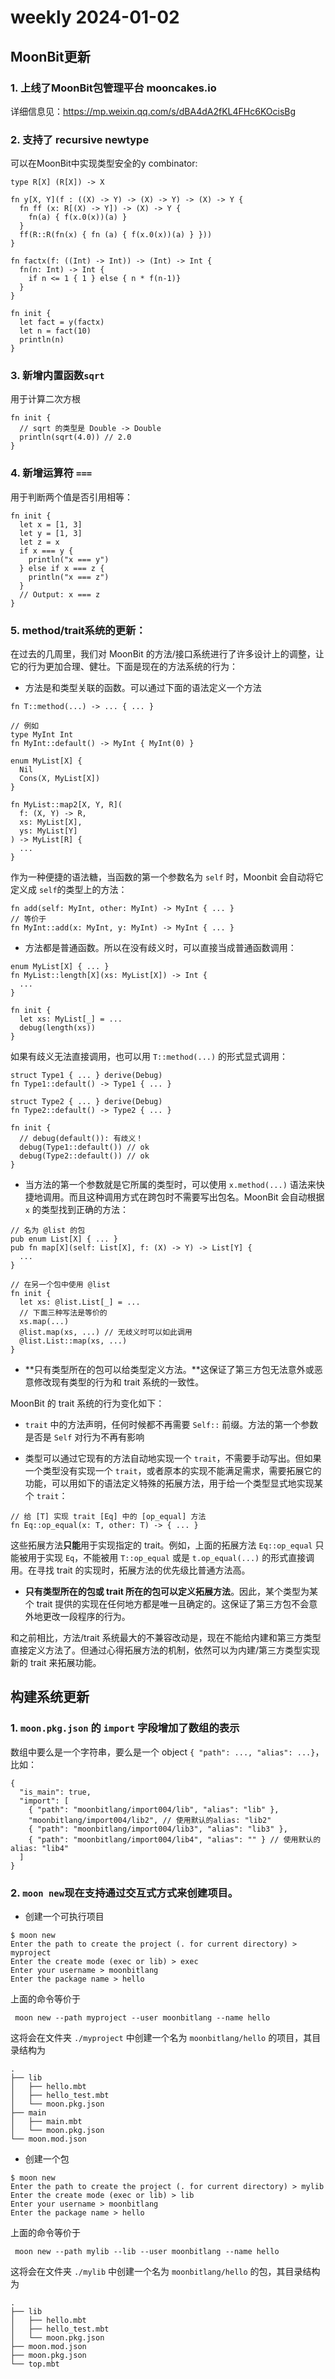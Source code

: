 # weekly 2024-01-02
## MoonBit更新

### 1. 上线了MoonBit包管理平台 mooncakes.io

详细信息见：https://mp.weixin.qq.com/s/dBA4dA2fKL4FHc6KOcisBg

### 2. ⽀持了 recursive newtype

可以在MoonBit中实现类型安全的y combinator:

```
type R[X] (R[X]) -> X

fn y[X, Y](f : ((X) -> Y) -> (X) -> Y) -> (X) -> Y {
  fn ff (x: R[(X) -> Y]) -> (X) -> Y {
    fn(a) { f(x.0(x))(a) }
  }
  ff(R::R(fn(x) { fn (a) { f(x.0(x))(a) } }))
}

fn factx(f: ((Int) -> Int)) -> (Int) -> Int {
  fn(n: Int) -> Int {
    if n <= 1 { 1 } else { n * f(n-1)}
  }
}

fn init {
  let fact = y(factx)
  let n = fact(10)
  println(n)
}
```

### 3. 新增内置函数`sqrt`

用于计算二次方根

```
fn init {
  // sqrt 的类型是 Double -> Double
  println(sqrt(4.0)) // 2.0
}
```

### 4. 新增运算符 `===`

用于判断两个值是否引用相等：

```
fn init {
  let x = [1, 3]
  let y = [1, 3]
  let z = x
  if x === y {
    println("x === y")
  } else if x === z {
    println("x === z")
  }
  // Output: x === z
}
```

### 5. method/trait系统的更新：

在过去的几周里，我们对 MoonBit 的方法/接口系统进行了许多设计上的调整，让它的行为更加合理、健壮。下面是现在的方法系统的行为：

- 方法是和类型关联的函数。可以通过下面的语法定义一个方法

```
fn T::method(...) -> ... { ... }

// 例如
type MyInt Int
fn MyInt::default() -> MyInt { MyInt(0) }

enum MyList[X] {
  Nil
  Cons(X, MyList[X])
}

fn MyList::map2[X, Y, R](
  f: (X, Y) -> R,
  xs: MyList[X],
  ys: MyList[Y]
) -> MyList[R] {
  ...
}
```

作为一种便捷的语法糖，当函数的第一个参数名为 `self` 时，Moonbit 会自动将它定义成 `self`的类型上的方法：

```
fn add(self: MyInt, other: MyInt) -> MyInt { ... }
// 等价于
fn MyInt::add(x: MyInt, y: MyInt) -> MyInt { ... }
```

- 方法都是普通函数。所以在没有歧义时，可以直接当成普通函数调用：

```
enum MyList[X] { ... }
fn MyList::length[X](xs: MyList[X]) -> Int {
  ...
}

fn init {
  let xs: MyList[_] = ...
  debug(length(xs))
}
```

如果有歧义无法直接调用，也可以用 `T::method(...)` 的形式显式调用：

```
struct Type1 { ... } derive(Debug)
fn Type1::default() -> Type1 { ... }

struct Type2 { ... } derive(Debug)
fn Type2::default() -> Type2 { ... }

fn init {
  // debug(default()): 有歧义！
  debug(Type1::default()) // ok
  debug(Type2::default()) // ok
}
```

- 当方法的第一个参数就是它所属的类型时，可以使用 `x.method(...)` 语法来快捷地调用。而且这种调用方式在跨包时不需要写出包名。MoonBit 会自动根据 `x` 的类型找到正确的方法：

```
// 名为 @list 的包
pub enum List[X] { ... }
pub fn map[X](self: List[X], f: (X) -> Y) -> List[Y] {
  ...
}

// 在另一个包中使用 @list
fn init {
  let xs: @list.List[_] = ...
  // 下面三种写法是等价的
  xs.map(...)
  @list.map(xs, ...) // 无歧义时可以如此调用
  @list.List::map(xs, ...)
}
```

- **只有类型所在的包可以给类型定义方法。**这保证了第三方包无法意外或恶意修改现有类型的行为和 trait 系统的一致性。

MoonBit 的 trait 系统的行为变化如下：

- `trait` 中的方法声明，任何时候都不再需要 `Self::` 前缀。方法的第一个参数是否是 `Self` 对行为不再有影响

- 类型可以通过它现有的方法自动地实现一个 `trait`，不需要手动写出。但如果一个类型没有实现一个 `trait`，或者原本的实现不能满足需求，需要拓展它的功能，可以用如下的语法定义特殊的拓展方法，用于给一个类型显式地实现某个 `trait`：

```
// 给 [T] 实现 trait [Eq] 中的 [op_equal] 方法
fn Eq::op_equal(x: T, other: T) -> { ... }
```

这些拓展方法**只能**用于实现指定的 trait。例如，上面的拓展方法 `Eq::op_equal` 只能被用于实现 `Eq`，不能被用 `T::op_equal` 或是 `t.op_equal(...)` 的形式直接调用。在寻找 trait 的实现时，拓展方法的优先级比普通方法高。

- **只有类型所在的包或 trait 所在的包可以定义拓展方法**。因此，某个类型为某个 trait 提供的实现在任何地方都是唯一且确定的。这保证了第三方包不会意外地更改一段程序的行为。

和之前相比，方法/trait 系统最大的不兼容改动是，现在不能给内建和第三方类型直接定义方法了。但通过心得拓展方法的机制，依然可以为内建/第三方类型实现新的 trait 来拓展功能。

## 构建系统更新

### 1. `moon.pkg.json` 的 `import` 字段增加了数组的表示

数组中要么是一个字符串，要么是一个 object `{ "path": ..., "alias": ...}`，比如：

```
{
  "is_main": true,
  "import": [
    { "path": "moonbitlang/import004/lib", "alias": "lib" },
    "moonbitlang/import004/lib2", // 使用默认的alias: "lib2"
    { "path": "moonbitlang/import004/lib3", "alias": "lib3" },
    { "path": "moonbitlang/import004/lib4", "alias": "" } // 使用默认的alias: "lib4"
  ]
}
```

### 2. `moon new`现在支持通过交互式方式来创建项目。

- 创建一个可执行项目

```
$ moon new
Enter the path to create the project (. for current directory) > myproject
Enter the create mode (exec or lib) > exec
Enter your username > moonbitlang
Enter the package name > hello
```

上面的命令等价于

```
 moon new --path myproject --user moonbitlang --name hello
```

这将会在文件夹 `./myproject` 中创建一个名为 `moonbitlang/hello` 的项目，其目录结构为

```
.
├── lib
│   ├── hello.mbt
│   ├── hello_test.mbt
│   └── moon.pkg.json
├── main
│   ├── main.mbt
│   └── moon.pkg.json
└── moon.mod.json
```

- 创建一个包

```
$ moon new
Enter the path to create the project (. for current directory) > mylib
Enter the create mode (exec or lib) > lib
Enter your username > moonbitlang
Enter the package name > hello
```

上面的命令等价于

```
 moon new --path mylib --lib --user moonbitlang --name hello
```

这将会在文件夹 `./mylib` 中创建一个名为 `moonbitlang/hello` 的包，其目录结构为

```
.
├── lib
│   ├── hello.mbt
│   ├── hello_test.mbt
│   └── moon.pkg.json
├── moon.mod.json
├── moon.pkg.json
└── top.mbt
```
